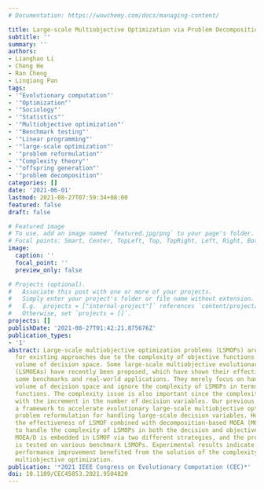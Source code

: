 ```yaml
---
# Documentation: https://wowchemy.com/docs/managing-content/

title: Large-scale Multiobjective Optimization via Problem Decomposition and Reformulation
subtitle: ''
summary: ''
authors:
- Lianghao Li
- Cheng He
- Ran Cheng
- Linqiang Pan
tags:
- '"Evolutionary computation"'
- '"Optimization"'
- '"Sociology"'
- '"Statistics"'
- '"Multiobjective optimization"'
- '"Benchmark testing"'
- '"Linear programming"'
- '"large-scale optimization"'
- '"problem reformulation"'
- '"Complexity theory"'
- '"offspring generation"'
- '"problem decomposition"'
categories: []
date: '2021-06-01'
lastmod: 2021-08-27T07:59:34+08:00
featured: false
draft: false

# Featured image
# To use, add an image named `featured.jpg/png` to your page's folder.
# Focal points: Smart, Center, TopLeft, Top, TopRight, Left, Right, BottomLeft, Bottom, BottomRight.
image:
  caption: ''
  focal_point: ''
  preview_only: false

# Projects (optional).
#   Associate this post with one or more of your projects.
#   Simply enter your project's folder or file name without extension.
#   E.g. `projects = ["internal-project"]` references `content/project/deep-learning/index.md`.
#   Otherwise, set `projects = []`.
projects: []
publishDate: '2021-08-27T01:42:21.875676Z'
publication_types:
- '1'
abstract: Large-scale multiobjective optimization problems (LSMOPs) are challenging
  for existing approaches due to the complexity of objective functions and the massive
  volume of decision space. Some large-scale multiobjective evolutionary algorithms
  (LSMOEAs) have recently been proposed, which have shown their effectiveness in solving
  some benchmarks and real-world applications. They merely focus on handling the massive
  volume of decision space and ignore the complexity of LSMOPs in terms of objective
  functions. The complexity issue is also important since the complexity grows along
  with the increment in the number of decision variables. Our previous study proposed
  a framework to accelerate evolutionary large-scale multiobjective optimization via
  problem reformulation for handling large-scale decision variables. Here, we investigate
  the effectiveness of LSMOF combined with decomposition-based MOEA (MOEA/D), aiming
  to handle the complexity of LSMOPs in both the decision and objective spaces. Specifically,
  MOEA/D is embedded in LSMOF via two different strategies, and the proposed algorithm
  is tested on various benchmark LSMOPs. Experimental results indicate the encouraging
  performance improvement benefited from the solution of the complexity issue in large-scale
  multiobjective optimization.
publication: '*2021 IEEE Congress on Evolutionary Computation (CEC)*'
doi: 10.1109/CEC45853.2021.9504820
---
```

